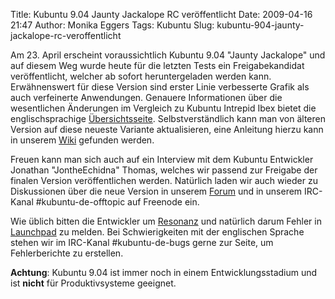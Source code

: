 Title: Kubuntu 9.04 Jaunty Jackalope RC veröffentlicht
Date: 2009-04-16 21:47
Author: Monika Eggers
Tags: Kubuntu
Slug: kubuntu-904-jaunty-jackalope-rc-veroffentlicht

Am 23. April erscheint voraussichtlich Kubuntu 9.04 "Jaunty Jackalope"
und auf diesem Weg wurde heute für die letzten Tests ein
Freigabekandidat veröffentlicht, welcher ab sofort heruntergeladen
werden kann. Erwähnenswert für diese Version sind erster Linie
verbesserte Grafik als auch verfeinerte Anwendungen. Genauere
Informationen über die wesentlichen Änderungen im Vergleich zu Kubuntu
Intrepid Ibex bietet die englischsprachige
[Übersichtsseite](https://wiki.kubuntu.org/JauntyJackalope/RC/Kubuntu/ "https://wiki.kubuntu.org/JauntyJackalope/RC/Kubuntu/"). Selbstverständlich kann man von älteren Version auf diese
neueste Variante aktualisieren, eine Anleitung hierzu kann in unserem
[Wiki](http://wiki.kubuntu-de.org/Installation/Upgrade/8.10_auf_9.04 "http://wiki.kubuntu-de.org/Installation/Upgrade/8.10_auf_9.04") gefunden werden.


Freuen kann man sich auch auf ein Interview mit dem Kubuntu Entwickler
Jonathan "JontheEchidna" Thomas, welches wir passend zur Freigabe der
finalen Version veröffentlichen werden. Natürlich laden wir auch wieder
zu Diskussionen über die neue Version in unserem
[Forum](http://forum.kubuntu-de.org "http://forum.kubuntu-de.org") und in unserem IRC-Kanal \#kubuntu-de-offtopic auf Freenode ein.


<!--break--><!--break-->

Wie üblich bitten die Entwickler um
[Resonanz](https://wiki.kubuntu.org/JauntyJackalope/RC/Kubuntu/Feedback "https://wiki.kubuntu.org/JauntyJackalope/RC/Kubuntu/Feedback") und natürlich darum Fehler in
[Launchpad](http://bugs.launchpad.net/ubuntu "http://bugs.launchpad.net/ubuntu") zu melden. Bei Schwierigkeiten mit der englischen Sprache stehen
wir im IRC-Kanal \#kubuntu-de-bugs gerne zur Seite, um Fehlerberichte zu
erstellen.


**Achtung**: Kubuntu 9.04 ist immer noch in einem Entwicklungsstadium
und ist **nicht** für Produktivsysteme geeignet.



